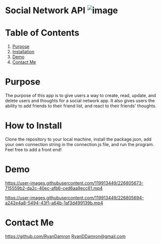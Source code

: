 # Social Network API ![image](https://user-images.githubusercontent.com/119913449/219522398-67e14063-61e7-4a8a-9558-cf04a22945e1.png)




# Table of Contents
1. [Purpose](#purpose)
2. [Installation](#how-to-install)
3. [Demo](#demo)
4. [Contact Me](#contact-me)


# Purpose

The purpose of this app is to give users a way to create, read, update, and delete users and thoughts for a social network app. It also gives users the ability to add friends to their friend list, and react to their friends' thoughts.


# How to Install

Clone the repository to your local machine, install the package.json, add your own connection string in the connection.js file, and run the program. Feel free to add a front end!

# Demo


https://user-images.githubusercontent.com/119913449/226805673-715559b2-da2c-40ec-afb6-ced6aa9ecc61.mp4



https://user-images.githubusercontent.com/119913449/226805694-a242e4a8-5494-43f1-a64b-1af3d499139b.mp4




# Contact Me
https://github.com/RyanDamron 
RyanDDamron@gmail.com
